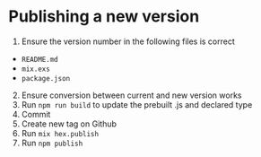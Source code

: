 # Publishing a new version

1. Ensure the version number in the following files is correct

- `README.md`
- `mix.exs`
- `package.json`

2. Ensure conversion between current and new version works
3. Run `npm run build` to update the prebuilt .js and declared type
4. Commit
5. Create new tag on Github
6. Run `mix hex.publish`
7. Run `npm publish`
